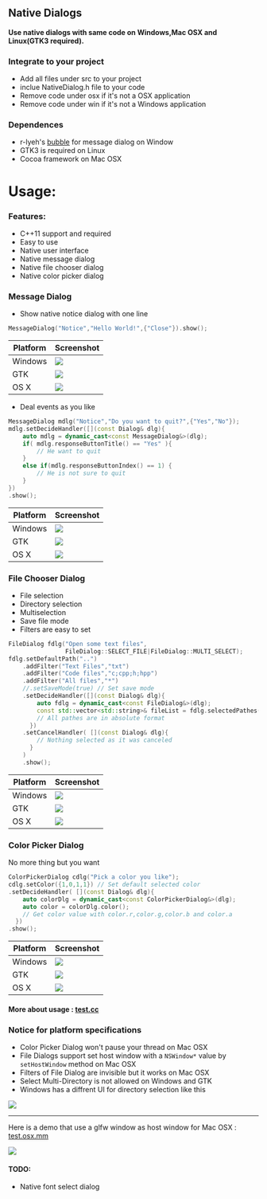 Native Dialogs
-----------------
**Use native dialogs with same code on Windows,Mac OSX and Linux(GTK3 required).**

### Integrate to your project
* Add all files under src to your project
* inclue NativeDialog.h file to your code
* Remove code under osx if it's not a OSX application
* Remove code under win if it's not a Windows application

### Dependences

* r-lyeh's [bubble](https://github.com/r-lyeh/bubble) for message dialog on Window
* GTK3 is required on Linux
* Cocoa framework on Mac OSX

# Usage:

### Features:

* C++11 support and required
* Easy to use
* Native user interface
* Native message dialog
* Native file chooser dialog
* Native color picker dialog

### Message Dialog

* Show native notice dialog with one line

```c++
MessageDialog("Notice","Hello World!",{"Close"}).show();
```

Platform|Screenshot
---|---
Windows|![](screenshot/win_message_0.png)
GTK|![](screenshot/gtk_message_0.png)
OS X|![](screenshot/osx_message_0.png)

* Deal events as you like

```c++
MessageDialog mdlg("Notice","Do you want to quit?",{"Yes","No"});
mdlg.setDecideHandler([](const Dialog& dlg){
    auto mdlg = dynamic_cast<const MessageDialog&>(dlg);
    if( mdlg.responseButtonTitle() == "Yes" ){
        // He want to quit
    }
    else if(mdlg.responseButtonIndex() == 1) {
        // He is not sure to quit
    }
})
.show();
```
Platform|Screenshot
---|---
Windows|![](screenshot/win_message_1.png)
GTK|![](screenshot/gtk_message_1.png)
OS X|![](screenshot/osx_message_1.png)

### File Chooser Dialog

* File selection
* Directory selection
* Multiselection
* Save file mode
* Filters are easy to set

```c++
FileDialog fdlg("Open some text files",
                FileDialog::SELECT_FILE|FileDialog::MULTI_SELECT);
fdlg.setDefaultPath("..")
    .addFilter("Text Files","txt")
    .addFilter("Code files","c;cpp;h;hpp")
    .addFilter("All files","*")
    //.setSaveMode(true) // Set save mode
    .setDecideHandler([](const Dialog& dlg){
        auto fdlg = dynamic_cast<const FileDialog&>(dlg);
        const std::vector<std::string>& fileList = fdlg.selectedPathes();
        // All pathes are in absolute format
      })
    .setCancelHandler( [](const Dialog& dlg){
        // Nothing selected as it was canceled
      }
    )
    .show();
```
Platform|Screenshot
---|---
Windows|![](screenshot/win_file_open.png)
GTK|![](screenshot/gtk_file_open.png)
OS X|![](screenshot/osx_file_open.png)

### Color Picker Dialog

No more thing but you want

```c++
ColorPickerDialog cdlg("Pick a color you like");
cdlg.setColor({1,0,1,1}) // Set default selected color
.setDecideHandler( [](const Dialog& dlg){
    auto colorDlg = dynamic_cast<const ColorPickerDialog&>(dlg);
    auto color = colorDlg.color();
    // Get color value with color.r,color.g,color.b and color.a
  })
.show();
```

Platform|Screenshot
---|---
Windows|![](screenshot/win_color_picker.png)
GTK|![](screenshot/gtk_color_picker.png)
OS X|![](screenshot/osx_color_picker.png)

#### More about usage : [test.cc](test.cc)

### Notice for platform specifications

* Color Picker Dialog won't pause your thread on Mac OSX
* File Dialogs support set host window with a `NSWindow*` value by `setHostWindow` method on Mac OSX
* Filters of File Dialog are invisible but it works on Mac OSX
* Select Multi-Directory is not allowed on Windows and GTK
* Windows has a diffrent UI for directory selection like this

![](screenshot/win_file_open_dir.png)


---

Here is a demo that use a glfw window as host window for Mac OSX : [test.osx.mm](test.osx.mm)

![](screenshot/osx_with_glfw.png)

#### TODO:

* Native font select dialog
